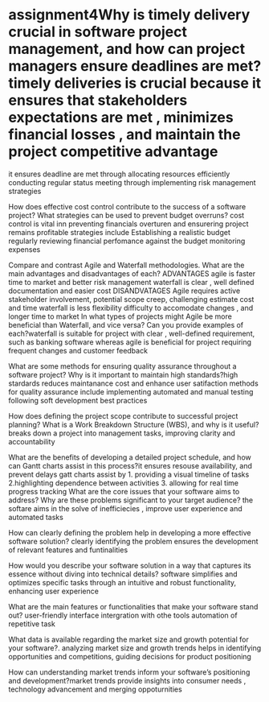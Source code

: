 # assignment4Why is timely delivery crucial in software project management, and how can project managers ensure deadlines are met?timely deliveries is crucial because it ensures that stakeholders expectations are met , minimizes financial losses , and maintain the project competitive advantage
  it ensures deadline are met through
     allocating resources efficiently
     conducting regular status meeting 
     through implementing risk management strategies
     
How does effective cost control contribute to the success of a software project? What strategies can be used to prevent budget overruns?
   cost control is vital inn preventing financials overturen and ensurering project remains profitable 
   strategies include
       Establishing a realistic budget 
       regularly reviewing financial perfomance against the budget
       monitoring expenses
       
Compare and contrast Agile and Waterfall methodologies. What are the main advantages and disadvantages of each? 
ADVANTAGES
 agile is faster time to market and better risk management
 waterfall is clear , well defined documentation and easier cost
 DISANDVATAGES
 Agile requires active stakeholder involvement, potential scope creep, challenging estimate cost and time
 waterfall is less flexibility difficulty to accomodate changes , and longer time to market
In what types of projects might Agile be more beneficial than Waterfall, and vice versa? Can you provide examples of each?waterfall is suitable for project with clear , well-defined requirement, such as banking software whereas agile is beneficial for project requiring frequent changes and customer feedback

What are some methods for ensuring quality assurance throughout a software project? Why is it important to maintain high standards?high stardards reduces maintanance cost and enhance user satifaction
 methods for quality assurance include
    implementing automated and manual testing
    following soft development best practices
    
How does defining the project scope contribute to successful project planning? What is a Work Breakdown Structure (WBS), and why is it useful? breaks down a project into management tasks, improving clarity and accountability

What are the benefits of developing a detailed project schedule, and how can Gantt charts assist in this process?it ensures resouse availability, and prevent delays 
gatt charts assist by 1. providing a visual timeline of tasks
                      2.highlighting dependence between activities
                      3. allowing for real time progress tracking
What are the core issues that your software aims to address? Why are these problems significant to your target audience?  the softare aims in the solve of inefficiecies , improve user experience and automated tasks

How can clearly defining the problem help in developing a more effective software solution?
    clearly identifying the problem ensures the development of relevant features and funtinalities
    
How would you describe your software solution in a way that captures its essence without diving into technical details?
software simplifies and optimizes specific tasks through an intuitive and robust functionality, enhancing user experience

What are the main features or functionalities that make your software stand out?
user-friendly interface 
intergration with othe tools
automation of repetitive task

What data is available regarding the market size and growth potential for your software?. analyzing market size and growth trends helps in identifying opportunities and competitions, guiding decisions for product positioning

How can understanding market trends inform your software’s positioning and development?market trends provide insights into consumer needs , technology advancement and merging oppoturnities
